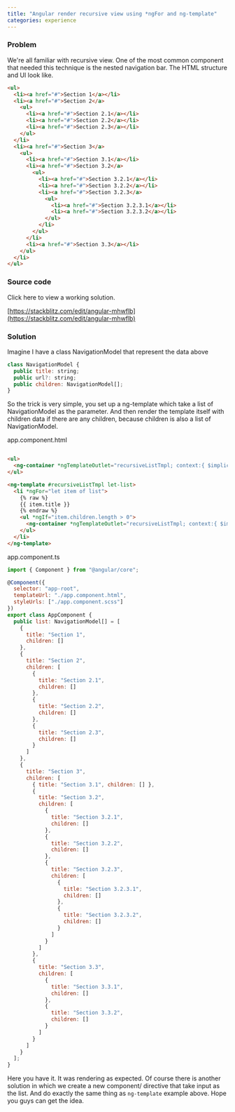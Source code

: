 ```yaml
---
title: "Angular render recursive view using *ngFor and ng-template"
categories: experience
---
```


### Problem

We're all familiar with recursive view. One of the most common component that needed this technique is the nested navigation bar. The HTML structure and UI look like.

```html
<ul>
  <li><a href="#">Section 1</a></li>
  <li><a href="#">Section 2</a>
    <ul>
      <li><a href="#">Section 2.1</a></li>
      <li><a href="#">Section 2.2</a></li>
      <li><a href="#">Section 2.3</a></li>
    </ul>
  </li>
  <li><a href="#">Section 3</a>
    <ul>
      <li><a href="#">Section 3.1</a></li>
      <li><a href="#">Section 3.2</a>
        <ul>
          <li><a href="#">Section 3.2.1</a></li>
          <li><a href="#">Section 3.2.2</a></li>
          <li><a href="#">Section 3.2.3</a>
            <ul>
              <li><a href="#">Section 3.2.3.1</a></li>
              <li><a href="#">Section 3.2.3.2</a></li>
            </ul>
          </li>
        </ul>
      </li>
      <li><a href="#">Section 3.3</a></li>
    </ul>
  </li>
</ul>
```


### Source code

Click here to view a working solution.

[https://stackblitz.com/edit/angular-mhwflb](https://stackblitz.com/edit/angular-mhwflb)

### Solution

Imagine I have a class NavigationModel that represent the data above

```javascript
class NavigationModel {
  public title: string;
  public url?: string;
  public children: NavigationModel[];
}
```

So the trick is very simple, you set up a ng-template which take a list of NavigationModel as the parameter. And then render the template itself with children data if there are any children, because children is also a list of NavigationModel.

app.component.html

```html

<ul>
  <ng-container *ngTemplateOutlet="recursiveListTmpl; context:{ $implicit: list }"></ng-container>
</ul>

<ng-template #recursiveListTmpl let-list>
  <li *ngFor="let item of list">
    {% raw %}
    {{ item.title }}
    {% endraw %}
    <ul *ngIf="item.children.length > 0">
      <ng-container *ngTemplateOutlet="recursiveListTmpl; context:{ $implicit: item.children }"></ng-container>
    </ul>
  </li>
</ng-template>
```

app.component.ts

```javascript
import { Component } from "@angular/core";

@Component({
  selector: "app-root",
  templateUrl: "./app.component.html",
  styleUrls: ["./app.component.scss"]
})
export class AppComponent {
  public list: NavigationModel[] = [
    {
      title: "Section 1",
      children: []
    },
    {
      title: "Section 2",
      children: [
        {
          title: "Section 2.1",
          children: []
        },
        {
          title: "Section 2.2",
          children: []
        },
        {
          title: "Section 2.3",
          children: []
        }
      ]
    },
    {
      title: "Section 3",
      children: [
        { title: "Section 3.1", children: [] },
        {
          title: "Section 3.2",
          children: [
            {
              title: "Section 3.2.1",
              children: []
            },
            {
              title: "Section 3.2.2",
              children: []
            },
            {
              title: "Section 3.2.3",
              children: [
                {
                  title: "Section 3.2.3.1",
                  children: []
                },
                {
                  title: "Section 3.2.3.2",
                  children: []
                }
              ]
            }
          ]
        },
        {
          title: "Section 3.3",
          children: [
            {
              title: "Section 3.3.1",
              children: []
            },
            {
              title: "Section 3.3.2",
              children: []
            }
          ]
        }
      ]
    }
  ];
}
```

Here you have it. It was rendering as expected. Of course there is another solution in which we create a new component/ directive that take input as the list. And do exactly the same thing as `ng-template` example above. Hope you guys can get the idea.